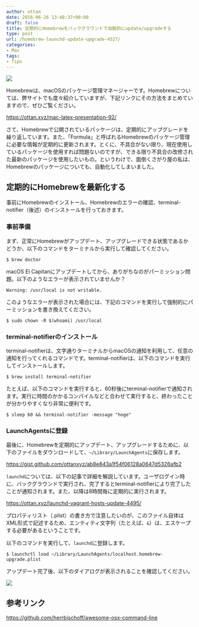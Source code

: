 ```yaml
---
author: ottan
date: 2016-06-26 13:48:37+00:00
draft: false
title: 定期的にHomebrewをバックグラウンドで自動的にupdate/upgradeする
type: post
url: /homebrew-launchd-update-upgrade-4527/
categories:
- Mac
tags:
- Tips
---
```


![](/uploads/2016/06/160626-576fd72d2db44.jpg)






Homebrewは、macOSのパッケージ管理マネージャーです。Homebrewについては、弊サイトでも度々紹介していますが、下記リンクにその方法をまとめていますので、ぜひご覧ください。



https://ottan.xyz/mac-latex-presentation-92/



さて、Homebrewで公開されているパッケージは、定期的にアップグレードを繰り返しています。また、「Formula」と呼ばれるHomebrewのパッケージ管理に必要な情報が定期的に更新されます。とくに、不具合がない限り、現在使用しているパッケージを使用すれば問題ないのですが、できる限り不具合の改修された最新のパッケージを使用したいもの。というわけで、面倒くさがり屋の私は、Homebrewのパッケージについても、自動化してしまいました。





## 定期的にHomebrewを最新化する





事前にHomebrewのインストール、Homebrewのエラーの確認、terminal-notifier（後述）のインストールを行っておきます。





### 事前準備





まず、正常にHomebrewがアップデート、アップグレードできる状態であるかどうか、以下のコマンドをターミナルから実行して確認してください。




    
    $ brew doctor





macOS El Capitanにアップデートしてから、ありがちなのがパーミッション問題。以下のようなエラーが表示されていませんか？




    
    Warning: /usr/local is not writable.





このようなエラーが表示された場合には、下記のコマンドを実行して強制的にパーミッションを書き換えてください。




    
    $ sudo chown -R $(whoami) /usr/local





### terminal-notifierのインストール





terminal-notifierは、文字通りターミナルからmacOSの通知を利用して、任意の通知を行ってくれるコマンドです。terminal-notifierは、以下のコマンドを実行してインストールします。




    
    $ brew install terminal-notifier





たとえば、以下のコマンドを実行すると、60秒後にterminal-notifierで通知されます。実行に時間のかかるコンパイルなどと合わせて実行すると、終わったことが分かりやすくなり非常に便利です。




    
    $ sleep 60 && terminal-notifier -message "hoge"





### LaunchAgentsに登録





最後に、Homebrewを定期的にアップデート、アップグレードするために、以下のファイルをダウンロードして、`~/Library/LaunchAgents`に保存します。



https://gist.github.com/ottanxyz/ab8e843a1f54f06128a0647d5326afb2



`launchd`については、以下の記事で詳細を解説しています。ユーザログイン時に、バックグラウンドで実行され、完了するとterminal-notifierにより完了したことが通知されます。また、以降は8時間毎に定期的に実行されます。



https://ottan.xyz/launchd-vagrant-hosts-update-4495/



プロパティリスト（.plist）の書き方で注意したいのが、このファイル自体はXML形式で記述するため、エンティティ文字列（たとえば、`&`）は、エスケープする必要があるということです。





以下のコマンドを実行して、`launchd`に登録します。




    
    $ launchctl load ~/Library/LaunchAgents/localhost.homebrew-upgrade.plist





アップデート完了後、以下のダイアログが表示されることを確認してください。





![](/uploads/2016/06/160626-576fdc5d0d71a.png)






## 参考リンク



https://github.com/herrbischoff/awesome-osx-command-line
